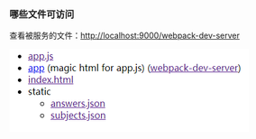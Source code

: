 ### 哪些文件可访问

查看被服务的文件：[http://localhost:9000/webpack-dev-server](https://www.webpackjs.com/configuration/dev-server/#devserver)

![](/assets/webpack-dev-server.png)



